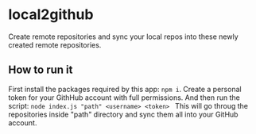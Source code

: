 # local2github

Create remote repositories and sync your local repos into these newly created remote repositories.

## How to run it

First install the packages required by this app: `npm i`.
Create a personal token for your GithHub account with full permissions. And then run the script:
`node index.js "path" <username> <token> `
This will go throug the repositories inside "path" directory and sync them all into your GitHub account.
